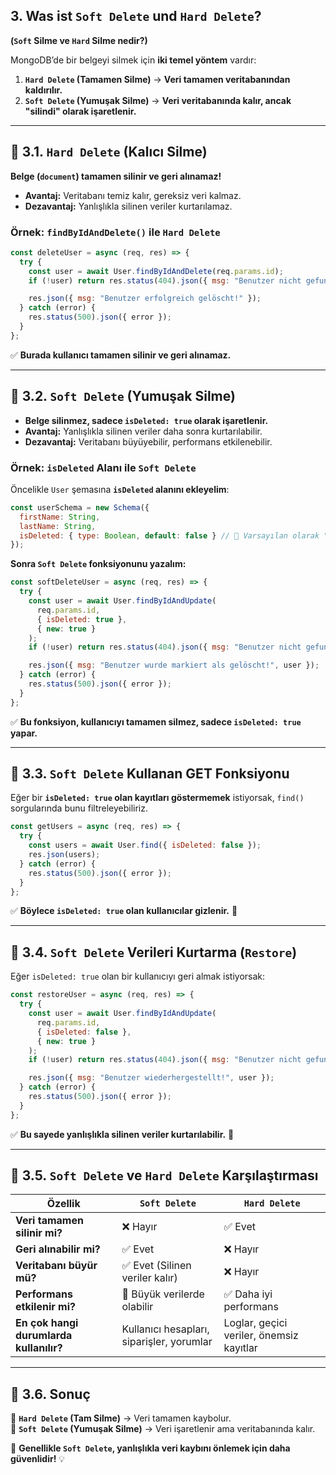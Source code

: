 ## **3. Was ist `Soft Delete` und `Hard Delete`?**  
**(`Soft` Silme ve `Hard` Silme nedir?)**  

MongoDB’de bir belgeyi silmek için **iki temel yöntem** vardır:  
1. **`Hard Delete` (Tamamen Silme)** → **Veri tamamen veritabanından kaldırılır.**  
2. **`Soft Delete` (Yumuşak Silme)** → **Veri veritabanında kalır, ancak "silindi" olarak işaretlenir.**  

---

## **📌 3.1. `Hard Delete` (Kalıcı Silme)**
**Belge (`document`) tamamen silinir ve geri alınamaz!**  
- **Avantaj:** Veritabanı temiz kalır, gereksiz veri kalmaz.  
- **Dezavantaj:** Yanlışlıkla silinen veriler kurtarılamaz.  

### **Örnek: `findByIdAndDelete()` ile `Hard Delete`**
```js
const deleteUser = async (req, res) => {
  try {
    const user = await User.findByIdAndDelete(req.params.id);
    if (!user) return res.status(404).json({ msg: "Benutzer nicht gefunden!" });

    res.json({ msg: "Benutzer erfolgreich gelöscht!" });
  } catch (error) {
    res.status(500).json({ error });
  }
};
```
✅ **Burada kullanıcı tamamen silinir ve geri alınamaz.**  

---

## **📌 3.2. `Soft Delete` (Yumuşak Silme)**
- **Belge silinmez, sadece `isDeleted: true` olarak işaretlenir.**  
- **Avantaj:** Yanlışlıkla silinen veriler daha sonra kurtarılabilir.  
- **Dezavantaj:** Veritabanı büyüyebilir, performans etkilenebilir.  

### **Örnek: `isDeleted` Alanı ile `Soft Delete`**
Öncelikle `User` şemasına **`isDeleted` alanını ekleyelim**:  
```js
const userSchema = new Schema({
  firstName: String,
  lastName: String,
  isDeleted: { type: Boolean, default: false } // 🔹 Varsayılan olarak "false"
});
```

**Sonra `Soft Delete` fonksiyonunu yazalım:**  
```js
const softDeleteUser = async (req, res) => {
  try {
    const user = await User.findByIdAndUpdate(
      req.params.id, 
      { isDeleted: true }, 
      { new: true }
    );
    if (!user) return res.status(404).json({ msg: "Benutzer nicht gefunden!" });

    res.json({ msg: "Benutzer wurde markiert als gelöscht!", user });
  } catch (error) {
    res.status(500).json({ error });
  }
};
```
✅ **Bu fonksiyon, kullanıcıyı tamamen silmez, sadece `isDeleted: true` yapar.**  

---

## **📌 3.3. `Soft Delete` Kullanan GET Fonksiyonu**
Eğer bir **`isDeleted: true` olan kayıtları göstermemek** istiyorsak, `find()` sorgularında bunu filtreleyebiliriz.

```js
const getUsers = async (req, res) => {
  try {
    const users = await User.find({ isDeleted: false });
    res.json(users);
  } catch (error) {
    res.status(500).json({ error });
  }
};
```
✅ **Böylece `isDeleted: true` olan kullanıcılar gizlenir.** 🚀  

---

## **📌 3.4. `Soft Delete` Verileri Kurtarma (`Restore`)**
Eğer `isDeleted: true` olan bir kullanıcıyı geri almak istiyorsak:

```js
const restoreUser = async (req, res) => {
  try {
    const user = await User.findByIdAndUpdate(
      req.params.id, 
      { isDeleted: false }, 
      { new: true }
    );
    if (!user) return res.status(404).json({ msg: "Benutzer nicht gefunden!" });

    res.json({ msg: "Benutzer wiederhergestellt!", user });
  } catch (error) {
    res.status(500).json({ error });
  }
};
```
✅ **Bu sayede yanlışlıkla silinen veriler kurtarılabilir.** 🔄  

---

## **📌 3.5. `Soft Delete` ve `Hard Delete` Karşılaştırması**
| Özellik | `Soft Delete` | `Hard Delete` |
|---------|--------------|--------------|
| **Veri tamamen silinir mi?** | ❌ Hayır | ✅ Evet |
| **Geri alınabilir mi?** | ✅ Evet | ❌ Hayır |
| **Veritabanı büyür mü?** | ✅ Evet (Silinen veriler kalır) | ❌ Hayır |
| **Performans etkilenir mi?** | 🔸 Büyük verilerde olabilir | ✅ Daha iyi performans |
| **En çok hangi durumlarda kullanılır?** | Kullanıcı hesapları, siparişler, yorumlar | Loglar, geçici veriler, önemsiz kayıtlar |

---

## **📌 3.6. Sonuç**
🎯 **`Hard Delete` (Tam Silme)** → Veri tamamen kaybolur.  
🎯 **`Soft Delete` (Yumuşak Silme)** → Veri işaretlenir ama veritabanında kalır.  

🚀 **Genellikle `Soft Delete`, yanlışlıkla veri kaybını önlemek için daha güvenlidir!** 💡